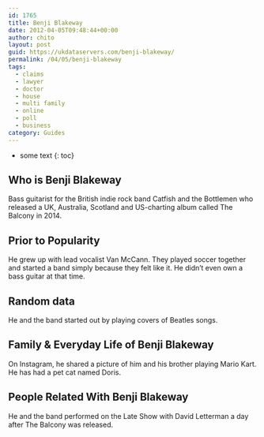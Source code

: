 ```yaml
---
id: 1765
title: Benji Blakeway
date: 2012-04-05T09:48:44+00:00
author: chito
layout: post
guid: https://ukdataservers.com/benji-blakeway/
permalink: /04/05/benji-blakeway
tags:
  - claims
  - lawyer
  - doctor
  - house
  - multi family
  - online
  - poll
  - business
category: Guides
---
```


* some text
{: toc}


## Who is  Benji Blakeway
                  
                  
                  
Bass guitarist for the British indie rock band Catfish and the Bottlemen who released a UK, Australia, Scotland and US-charting album called The Balcony in 2014.
                  
                
                
                
## Prior to Popularity 
                  
                  
                  
He grew up with lead vocalist Van McCann. They played soccer together and started a band simply because they felt like it. He didn&#8217;t even own a bass guitar at that time.
                  
                
                
                
## Random data 
                  
                  
                  
He and the band started out by playing covers of Beatles songs.
                  
                
                
                
## Family & Everyday Life of Benji Blakeway
                  
                  
                  
On Instagram, he shared a picture of him and his brother playing Mario Kart. He has had a pet cat named Doris.
                  
                
                
                
## People Related With  Benji Blakeway
                  
                  
                  
He and the band performed on the Late Show with David Letterman a day after The Balcony was released.
                  
                
              
            
          
          
          
    
    
  

